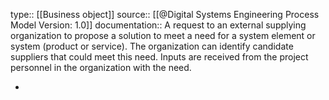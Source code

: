 type:: [[Business object]]
source:: [[@Digital Systems Engineering Process Model Version: 1.0]]
documentation:: A request to an external supplying organization to propose a solution to meet a need for a system element or system (product or service). The organization can identify candidate suppliers that could meet this need. Inputs are received from the project personnel in the organization with the need.

-